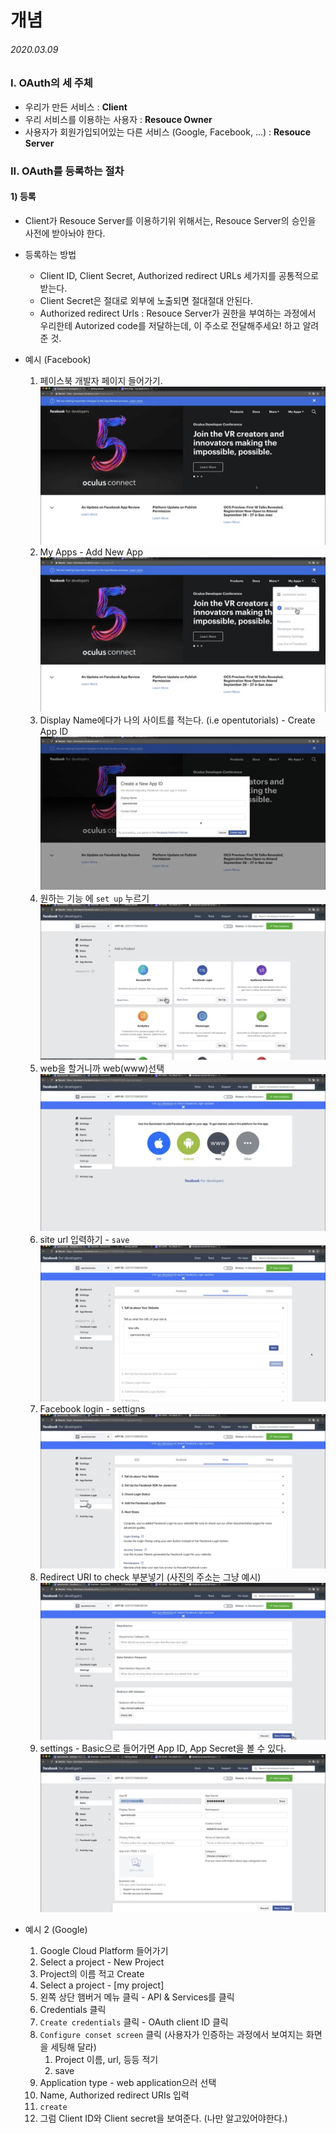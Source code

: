 # 개념

###### 2020.03.09

### I. OAuth의 세 주체
- 우리가 만든 서비스 : **Client**
- 우리 서비스를 이용하는 사용자 : **Resouce Owner**
- 사용자가 회원가입되어있는 다른 서비스 (Google, Facebook, ...) : **Resouce Server**

### II. OAuth를 등록하는 절차

#### 1) 등록
- Client가 Resouce Server를 이용하기위 위해서는, Resouce Server의 승인을 사전에 받아놔야 한다.
- 등록하는 방법
  - Client ID, Client Secret, Authorized redirect URLs 세가지를 공통적으로 받는다.
  - Client Secret은 절대로 외부에 노출되면 절대절대 안된다.
  - Authorized redirect Urls : Resouce Server가 권한을 부여하는 과정에서 우리한테 Autorized code를 저달하는데, 이 주소로 전달해주세요! 하고 알려준 것.
- 예시 (Facebook)
  1. 페이스북 개발자 페이지 들어가기.
    ![](assets/oauth-1.jpeg)
  2. My Apps - Add New App
    ![](assets/oauth-2.jpeg)
  3. Display Name에다가 나의 사이트를 적는다. (i.e opentutorials) - Create App ID
    ![](assets/oauth-3.jpeg)
  4. 원하는 기능 에 `set up` 누르기
    ![](assets/oauth-4.jpeg)
  5. web을 할거니까 web(www)선택
    ![](assets/oauth-5.jpeg)
  6. site url 입력하기 - `save`
    ![](assets/oauth-6.jpeg)
  7. Facebook login - settigns
    ![](assets/oauth-7.jpeg)
  8. Redirect URI to check 부분넣기 (사진의 주소는 그냥 예시)
    ![](assets/oauth-8.jpeg)
  9. settings - Basic으로 들어가면 App ID, App Secret을 볼 수 있다.
    ![](assets/oauth-9.jpeg)

- 예시 2 (Google)
    1. Google Cloud Platform 들어가기
    2. Select a project - New Project
    3. Project의 이름 적고 Create
    4. Select a project - [my project]
    5. 왼쪽 상단 햄버거 메뉴 클릭 - API & Services를 클릭
    6. Credentials 클릭
    7. `Create credentials` 클릭 - OAuth client ID 클릭
    8. `Configure conset screen` 클릭 (사용자가 인증하는 과정에서 보여지는 화면을 세팅해 달라)
       1. Project 이름, url, 등등 적기
       2. save
    9. Application type - web application으러 선택
    10. Name, Authorized redirect URIs 입력
    11. `create`
    12. 그럼 Client ID와 Client secret을 보여준다. (나만 알고있어야한다.)